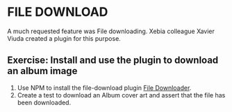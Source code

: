 # FILE DOWNLOAD

A much requested feature was File downloading.
Xebia colleague Xavier Viuda created a plugin for this purpose.

## Exercise: Install and use the plugin to download an album image

1. Use NPM to install the file-download plugin [File Downloader](https://github.com/Xvier/cypress-downloadfile).
2. Create a test to download an Album cover art and assert that the file has been downloaded.

